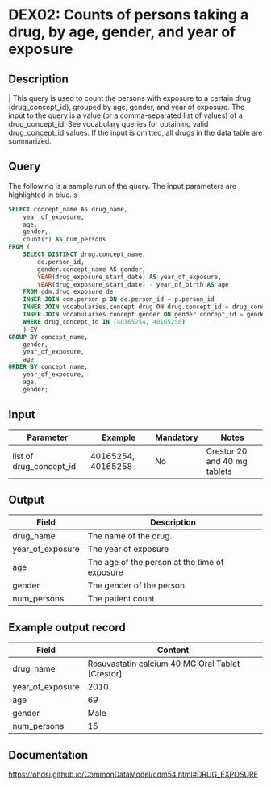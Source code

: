 <!---
Group:drug exposure
Name:DEX02 Counts of persons taking a drug, by age, gender, and year of exposure
Author: Alberto Labarga
CDM Version: 5.4
-->

# DEX02: Counts of persons taking a drug, by age, gender, and year of exposure

## Description
| This query is used to count the persons with exposure to a certain drug (drug_concept_id), grouped by age, gender, and year of exposure. The input to the query is a value (or a comma-separated list of values) of a drug_concept_id. See  vocabulary queries for obtaining valid drug_concept_id values. If the input is omitted, all drugs in the data table are summarized.

## Query
The following is a sample run of the query. The input parameters are highlighted in  blue. s

```sql
SELECT concept_name AS drug_name,
	year_of_exposure,
	age,
	gender,
	count(*) AS num_persons
FROM (
	SELECT DISTINCT drug.concept_name,
		de.person_id,
		gender.concept_name AS gender,
		YEAR(drug_exposure_start_date) AS year_of_exposure,
		YEAR(drug_exposure_start_date) - year_of_birth AS age
	FROM cdm.drug_exposure de
	INNER JOIN cdm.person p ON de.person_id = p.person_id
	INNER JOIN vocabularies.concept drug ON drug.concept_id = drug_concept_id
	INNER JOIN vocabularies.concept gender ON gender.concept_id = gender_concept_id
	WHERE drug_concept_id IN (40165254, 40165258)
	) EV
GROUP BY concept_name,
	gender,
	year_of_exposure,
	age
ORDER BY concept_name,
	year_of_exposure,
	age,
	gender;
```

## Input

|  Parameter |  Example |  Mandatory |  Notes |
| --- | --- | --- | --- |
| list of drug_concept_id | 40165254, 40165258 | No | Crestor 20 and 40 mg tablets |

## Output

|  Field |  Description |
| --- | --- |
| drug_name | The name of the drug. |
| year_of_exposure | The year of exposure |
| age | The age of the person at the time of exposure |
| gender | The gender of the person. |
| num_persons | The patient count |

## Example output record

|  Field |  Content |
| --- | --- |
| drug_name |  Rosuvastatin calcium 40 MG Oral Tablet [Crestor] |
| year_of_exposure |  2010 |
| age |  69 |
| gender |  Male |
| num_persons |  15 |

## Documentation
https://ohdsi.github.io/CommonDataModel/cdm54.html#DRUG_EXPOSURE
